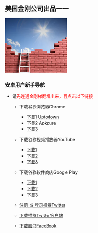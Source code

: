 ## 美国金刚公司出品一一

![image](l-w-s-athird.png)


### 安卓用户新手导航
- 请<font color="Red">先连通金刚梯翻墙出来，再点击以下链接</font>
  - 下载谷歌浏览器Chrome
    - [下载1 Uptodown](https://chrome.cn.uptodown.com/android/download#)
    - [下载2 Apkpure](https://m.apkpure.com/google-chrome-fast-secure/com.android.chrome/download?from=details)
    - [下载3]()

  - 下载谷歌视频播放器YouTube
    - [下载1](https://youtube.cn.uptodown.com/android/download)
    - [下载2]()
    - [下载3]()

  - 下载谷歌软件商店Google Play
    - [下载1](https://google-play.cn.uptodown.com/android)
    - [下载2]()
    - [下载3]()
    
  - [注册 或 登录推特Twitter](https://mobile.twitter.com/)
  - [下载推特Twitter客户端](https://play.google.com/store/apps/details?id=com.twitter.android&hl=zh_CN&referrer=utm_source%3Dgoogle%26utm_medium%3Dorganic%26utm_term%3D推特下载&pcampaignid=APPU_1_v0nBXdjgFtDL-gSV7KOgCg)
  - [下载脸书FaceBook]()
